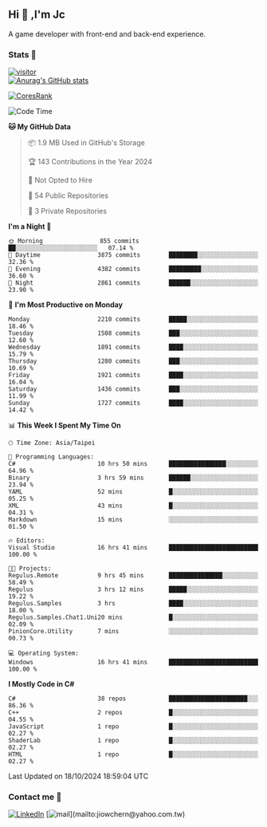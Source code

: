 ## Hi 👋 ,I'm Jc  

A game developer with front-end and back-end experience.  

### Stats  📝
[![visitor](https://visitor-badge.glitch.me/badge?page_id=jiowchern.jiowchern&style=flat-square&color=0088cc)](https://visitor-badge.glitch.me/badge?page_id=jiowchern.jiowchern&style=flat-square&color=0088cc)  
[![Anurag's GitHub stats](https://github-readme-stats.vercel.app/api?username=jiowchern&count_private=true&&show_icons=true)](https://github.com/anuraghazra/github-readme-stats)  
<!-- [![trophy](https://github-profile-trophy.vercel.app/?username=jiowchern)](https://github.com/ryo-ma/github-profile-trophy)   -->
[![CoresRank](https://cr-ss-service.azurewebsites.net/api/ScreenShot?widget=summary&username=jiowchern)](https://cr-ss-service.azurewebsites.net/api/ScreenShot?widget=summary&username=jiowchern)


<!--START_SECTION:waka-->
![Code Time](http://img.shields.io/badge/Code%20Time-1%2C237%20hrs%205%20mins-blue)

**🐱 My GitHub Data** 

> 📦 1.9 MB Used in GitHub's Storage 
 > 
> 🏆 143 Contributions in the Year 2024
 > 
> 🚫 Not Opted to Hire
 > 
> 📜 54 Public Repositories 
 > 
> 🔑 3 Private Repositories 
 > 
**I'm a Night 🦉** 

```text
🌞 Morning                855 commits         ██░░░░░░░░░░░░░░░░░░░░░░░   07.14 % 
🌆 Daytime                3875 commits        ████████░░░░░░░░░░░░░░░░░   32.36 % 
🌃 Evening                4382 commits        █████████░░░░░░░░░░░░░░░░   36.60 % 
🌙 Night                  2861 commits        ██████░░░░░░░░░░░░░░░░░░░   23.90 % 
```
📅 **I'm Most Productive on Monday** 

```text
Monday                   2210 commits        █████░░░░░░░░░░░░░░░░░░░░   18.46 % 
Tuesday                  1508 commits        ███░░░░░░░░░░░░░░░░░░░░░░   12.60 % 
Wednesday                1891 commits        ████░░░░░░░░░░░░░░░░░░░░░   15.79 % 
Thursday                 1280 commits        ███░░░░░░░░░░░░░░░░░░░░░░   10.69 % 
Friday                   1921 commits        ████░░░░░░░░░░░░░░░░░░░░░   16.04 % 
Saturday                 1436 commits        ███░░░░░░░░░░░░░░░░░░░░░░   11.99 % 
Sunday                   1727 commits        ████░░░░░░░░░░░░░░░░░░░░░   14.42 % 
```


📊 **This Week I Spent My Time On** 

```text
🕑︎ Time Zone: Asia/Taipei

💬 Programming Languages: 
C#                       10 hrs 50 mins      ████████████████░░░░░░░░░   64.96 % 
Binary                   3 hrs 59 mins       ██████░░░░░░░░░░░░░░░░░░░   23.94 % 
YAML                     52 mins             █░░░░░░░░░░░░░░░░░░░░░░░░   05.25 % 
XML                      43 mins             █░░░░░░░░░░░░░░░░░░░░░░░░   04.31 % 
Markdown                 15 mins             ░░░░░░░░░░░░░░░░░░░░░░░░░   01.50 % 

🔥 Editors: 
Visual Studio            16 hrs 41 mins      █████████████████████████   100.00 % 

🐱‍💻 Projects: 
Regulus.Remote           9 hrs 45 mins       ███████████████░░░░░░░░░░   58.49 % 
Regulus                  3 hrs 12 mins       █████░░░░░░░░░░░░░░░░░░░░   19.22 % 
Regulus.Samples          3 hrs               ████░░░░░░░░░░░░░░░░░░░░░   18.00 % 
Regulus.Samples.Chat1.Uni20 mins             █░░░░░░░░░░░░░░░░░░░░░░░░   02.09 % 
PinionCore.Utility       7 mins              ░░░░░░░░░░░░░░░░░░░░░░░░░   00.73 % 

💻 Operating System: 
Windows                  16 hrs 41 mins      █████████████████████████   100.00 % 
```

**I Mostly Code in C#** 

```text
C#                       38 repos            ██████████████████████░░░   86.36 % 
C++                      2 repos             █░░░░░░░░░░░░░░░░░░░░░░░░   04.55 % 
JavaScript               1 repo              █░░░░░░░░░░░░░░░░░░░░░░░░   02.27 % 
ShaderLab                1 repo              █░░░░░░░░░░░░░░░░░░░░░░░░   02.27 % 
HTML                     1 repo              █░░░░░░░░░░░░░░░░░░░░░░░░   02.27 % 
```




 Last Updated on 18/10/2024 18:59:04 UTC
<!--END_SECTION:waka-->



### Contact me 💬
[![LinkedIn](https://img.shields.io/badge/-JiowchernChen-0077B5?style==flat-square&logo=LinkedIn&logoColor=white)](https://www.linkedin.com/in/jiowchern-chen-4aaa90b7/) [![mail](https://img.shields.io/badge/-jiowchern%40yahoo.com.tw-blueviolet?style=flat-square&logo=yahoo!)](mailto:jiowchern@yahoo.com.tw)    

<!-- [![Linkedin Badge](https://img.shields.io/badge/-LinkedIn-blue?style=flat-square&logo=Linkedin&logoColor=white&link=https://www.linkedin.com/in/jiowchern-chen-4aaa90b7/)](https://www.linkedin.com/in/jiowchern-chen-4aaa90b7/) -->


<!--
**jiowchern/jiowchern** is a ✨ _special_ ✨ repository because its `README.md` (this file) appears on your GitHub profile.

Here are some ideas to get you started:

- 🔭 I’m currently working on ...
- 🌱 I’m currently learning ...
- 👯 I’m looking to collaborate on ...
- 🤔 I’m looking for help with ...
- 💬 Ask me about ...
- 📫 How to reach me: ...
- 😄 Pronouns: ...
- ⚡ Fun fact: ...
-->
